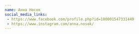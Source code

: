 ```yaml
---
name: Анна Носок
social_media_links:
 - https://www.facebook.com/profile.php?id=100001547331449
 - https://www.instagram.com/anna.nosok/
---
```

